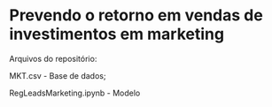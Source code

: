 # Prevendo o retorno em vendas de investimentos em marketing


Arquivos do repositório:

MKT.csv - Base de dados;

RegLeadsMarketing.ipynb - Modelo
